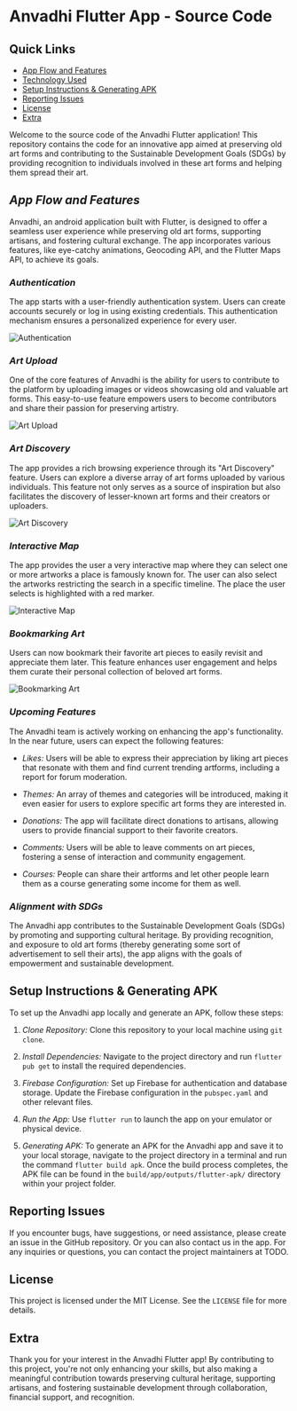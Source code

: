 # Anvadhi Flutter App - Source Code

## Quick Links

- [App Flow and Features](#app-flow-and-features)
- [Technology Used](#technology-used)
- [Setup Instructions & Generating APK](#setup-instructions--generating-apk)
- [Reporting Issues](#reporting-issues)
- [License](#license)
- [Extra](#extra)

Welcome to the source code of the Anvadhi Flutter application! This repository contains the code for an innovative app aimed at preserving old art forms and contributing to the Sustainable Development Goals (SDGs) by providing recognition to individuals involved in these art forms and helping them spread their art.

## _App Flow and Features_

Anvadhi, an android application built with Flutter, is designed to offer a seamless user experience while preserving old art forms, supporting artisans, and fostering cultural exchange. The app incorporates various features, like eye-catchy animations, Geocoding API, and the Flutter Maps API, to achieve its goals.

### _Authentication_

The app starts with a user-friendly authentication system. Users can create accounts securely or log in using existing credentials. This authentication mechanism ensures a personalized experience for every user.

![Authentication](./readme_assets/auth.jpg)

### _Art Upload_

One of the core features of Anvadhi is the ability for users to contribute to the platform by uploading images or videos showcasing old and valuable art forms. This easy-to-use feature empowers users to become contributors and share their passion for preserving artistry.

![Art Upload](./readme_assets/art_upload.jpg)

### _Art Discovery_

The app provides a rich browsing experience through its "Art Discovery" feature. Users can explore a diverse array of art forms uploaded by various individuals. This feature not only serves as a source of inspiration but also facilitates the discovery of lesser-known art forms and their creators or uploaders.

![Art Discovery](./readme_assets/art_discovery.jpg)

### _Interactive Map_

The app provides the user a very interactive map where they can select one or more artworks a place is famously known for. The user can also select the artworks restricting the search in a specific timeline. The place the user selects is highlighted with a red marker.

![Interactive Map](./readme_assets/map_search.jpg)

<!-- (
  ### _Artisan Profiles_

Each user on the platform has a dedicated profile that highlights their information and background. This feature not only fosters a sense of community but also allows users to learn more about the creators behind the art forms they admire, and helps the Artists make their art more attractive, popular and help them with their as well as financial well-being

Dummy Image: ![Artisan Profiles](https://dummyimage.com/200x150/ccc/000.jpg)

This is a comment.

### _Recognition and Interaction_

Art enthusiasts can engage with artists by expressing appreciation through likes and comments on their uploaded content. This interactive feature encourages meaningful connections between creators and their audience, fostering a supportive community.

Dummy Image: ![Recognition and Interaction](https://dummyimage.com/200x150/ccc/000.jpg)
-->

### _Bookmarking Art_

Users can now bookmark their favorite art pieces to easily revisit and appreciate them later. This feature enhances user engagement and helps them curate their personal collection of beloved art forms.

![Bookmarking Art](./readme_assets/bookmark.jpg)

### _Upcoming Features_

The Anvadhi team is actively working on enhancing the app's functionality. In the near future, users can expect the following features:

- _Likes:_ Users will be able to express their appreciation by liking art pieces that resonate with them and find current trending artforms, including a report for forum moderation.

- _Themes:_ An array of themes and categories will be introduced, making it even easier for users to explore specific art forms they are interested in.

- _Donations:_ The app will facilitate direct donations to artisans, allowing users to provide financial support to their favorite creators.

- _Comments:_ Users will be able to leave comments on art pieces, fostering a sense of interaction and community engagement.

- _Courses:_ People can share their artforms and let other people learn them as a course generating some income for them as well.

### _Alignment with SDGs_

The Anvadhi app contributes to the Sustainable Development Goals (SDGs) by promoting and supporting cultural heritage. By providing recognition, and exposure to old art forms (thereby generating some sort of advertisement to sell their arts), the app aligns with the goals of empowerment and sustainable development.

## Setup Instructions & Generating APK

To set up the Anvadhi app locally and generate an APK, follow these steps:

1. _Clone Repository:_ Clone this repository to your local machine using `git clone`.

2. _Install Dependencies:_ Navigate to the project directory and run `flutter pub get` to install the required dependencies.

3. _Firebase Configuration:_ Set up Firebase for authentication and database storage. Update the Firebase configuration in the `pubspec.yaml` and other relevant files.

4. _Run the App:_ Use `flutter run` to launch the app on your emulator or physical device.

5. _Generating APK:_ To generate an APK for the Anvadhi app and save it to your local storage, navigate to the project directory in a terminal and run the command `flutter build apk`. Once the build process completes, the APK file can be found in the `build/app/outputs/flutter-apk/` directory within your project folder.

## Reporting Issues

If you encounter bugs, have suggestions, or need assistance, please create an issue in the GitHub repository. Or you can also contact us in the app.
For any inquiries or questions, you can contact the project maintainers at TODO.

## License

This project is licensed under the MIT License. See the `LICENSE` file for more details.

## Extra

Thank you for your interest in the Anvadhi Flutter app! By contributing to this project, you're not only enhancing your skills, but also making a meaningful contribution towards preserving cultural heritage, supporting artisans, and fostering sustainable development through collaboration, financial support, and recognition.
